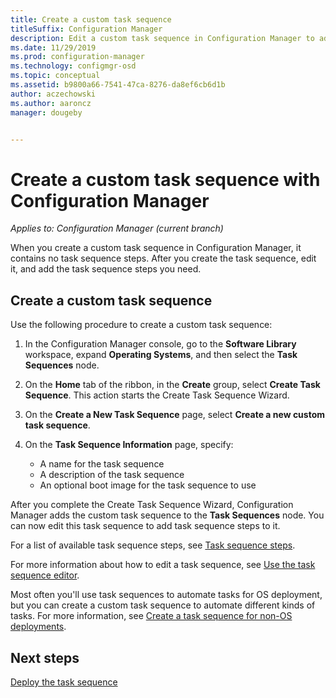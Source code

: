 ```yaml
---
title: Create a custom task sequence
titleSuffix: Configuration Manager
description: Edit a custom task sequence in Configuration Manager to add steps to the task sequence.
ms.date: 11/29/2019
ms.prod: configuration-manager
ms.technology: configmgr-osd
ms.topic: conceptual
ms.assetid: b9800a66-7541-47ca-8276-da8ef6cb6d1b
author: aczechowski
ms.author: aaroncz
manager: dougeby


---
```


# Create a custom task sequence with Configuration Manager

*Applies to: Configuration Manager (current branch)*

When you create a custom task sequence in Configuration Manager, it contains no task sequence steps. After you create the task sequence, edit it, and add the task sequence steps you need.  

## <a name="BKMK_CustomTS"></a> Create a custom task sequence

Use the following procedure to create a custom task sequence:

1. In the Configuration Manager console, go to the **Software Library** workspace, expand **Operating Systems**, and then select the **Task Sequences** node.  

1. On the **Home** tab of the ribbon, in the **Create** group, select **Create Task Sequence**. This action starts the Create Task Sequence Wizard.  

1. On the **Create a New Task Sequence** page, select **Create a new custom task sequence**.  

1. On the **Task Sequence Information** page, specify:

    - A name for the task sequence
    - A description of the task sequence
    - An optional boot image for the task sequence to use

After you complete the Create Task Sequence Wizard,  Configuration Manager adds the custom task sequence to the **Task Sequences** node. You can now edit this task sequence to add task sequence steps to it.  

For a list of available task sequence steps, see [Task sequence steps](/sccm/osd/understand/task-sequence-steps).  

For more information about how to edit a task sequence, see [Use the task sequence editor](/sccm/osd/understand/task-sequence-editor).  

Most often you'll use task sequences to automate tasks for OS deployment, but you can create a custom task sequence to automate different kinds of tasks. For more information, see [Create a task sequence for non-OS deployments](/sccm/osd/deploy-use/create-a-task-sequence-for-non-operating-system-deployments).  

## Next steps

[Deploy the task sequence](/sccm/osd/deploy-use/deploy-a-task-sequence)

